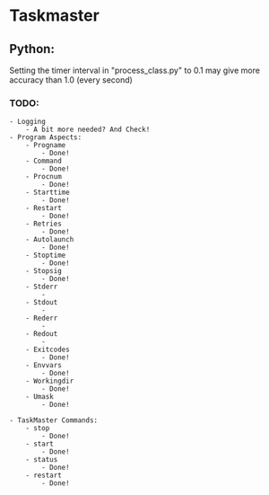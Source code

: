 # Taskmaster

## Python:

Setting the timer interval in "process_class.py" to 0.1 may give more
	accuracy than 1.0 (every second)

### TODO:
	- Logging
		- A bit more needed? And Check!
	- Program Aspects:
		- Progname
			- Done!
		- Command
			- Done!
		- Procnum
			- Done!
		- Starttime
			- Done!
		- Restart
			- Done!
		- Retries
			- Done!
		- Autolaunch
			- Done!
		- Stoptime
			- Done!
		- Stopsig
		 	- Done!
		- Stderr
			-
		- Stdout
			-
		- Rederr
			-
		- Redout
			-
		- Exitcodes
			- Done!
		- Envvars
			- Done!
		- Workingdir
			- Done!
		- Umask
			- Done!

	- TaskMaster Commands:
		- stop
			- Done!
		- start
			- Done!
		- status
			- Done!
		- restart
			- Done!
